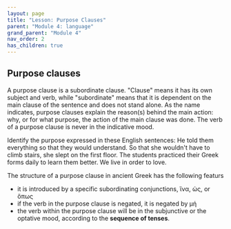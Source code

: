 ```yaml
---
layout: page
title: "Lesson: Purpose Clauses"
parent: "Module 4: language"
grand_parent: "Module 4"
nav_order: 2
has_children: true
---
```


## Purpose clauses

A purpose clause is a subordinate clause. "Clause" means it has its own subject and verb, while "subordinate" means that it is dependent on the main clause of the sentence and does not stand alone. As the name indicates, purpose clauses explain the reason(s) behind the main action: why, or for what purpose, the action of the main clause was done. The verb of a purpose clause is never in the indicative mood.

Identify the purpose expressed in these English sentences:
He told them everything so that they would understand.
So that she wouldn't have to climb stairs, she slept on the first floor.
The students practiced their Greek forms daily to learn them better.
We live in order to love.

The structure of a purpose clause in ancient Greek has the following featurs
- it is introduced by a specific subordinating conjunctions, ἵνα, ὡς, or ὅπως
- if the verb in the purpose clause is negated, it is negated by μή 
- the verb within the purpose clause will be in the subjunctive or the optative mood, according to the **sequence of tenses**.

